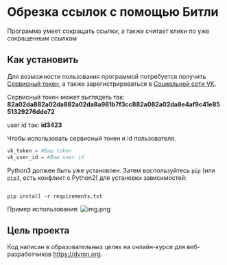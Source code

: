 # Обрезка ссылок с помощью Битли

Программа умеет сокращать ссылки, а также считает клики по уже сокращенным ссылкам

## Как установить

Для возможности пользования программой потребуется получить [Сервисный токен](https://id.vk.com/about/business/go/docs/ru/vkid/latest/vk-id/tokens/service-token), а также зарегистрироваться в [Социальной сети VK](https://vk.com/).

Сервисный токен может выглядеть так: **82a02da882a02da882a02da8a981b7f3cc882a082a02da8e4af9c41e8551329276dde72**

user id так: **id3423**

Чтобы использовать сервисный токен и id пользователя.
```python
vk_token = #Ваш token
vk_user_id = #Ваш user id
```

Python3 должен быть уже установлен.
Затем воспользуйтесь `pip` (или `pip3`, есть конфликт с Python2) для 
установки зависимостей:
```

pip install -r requirements.txt
```

Пример использования:
![img.png](img.png)
## Цель проекта

Код написан в образовательных целях на онлайн-курсе для веб-разработчиков <https://dvmn.org>.
